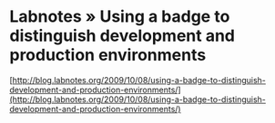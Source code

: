 <!--
id: 208026899
link: http://tumblr.atmos.org/post/208026899/labnotes-using-a-badge-to-distinguish-development
slug: labnotes-using-a-badge-to-distinguish-development
date: Thu Oct 08 2009 18:43:45 GMT-0700 (PDT)
publish: 2009-10-08
tags: 
title: Labnotes  » Using a badge to distinguish development and production environments
-->


Labnotes  » Using a badge to distinguish development and production environments
================================================================================

[http://blog.labnotes.org/2009/10/08/using-a-badge-to-distinguish-development-and-production-environments/](http://blog.labnotes.org/2009/10/08/using-a-badge-to-distinguish-development-and-production-environments/)

